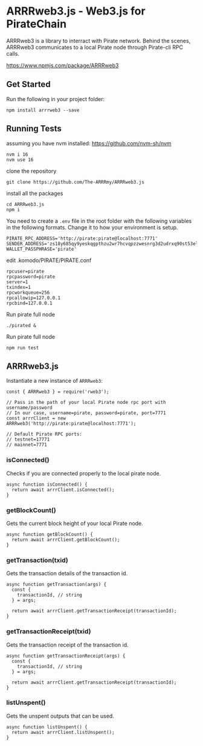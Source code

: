 # ARRRweb3.js - Web3.js for PirateChain

ARRRweb3 is a library to interract with Pirate network. Behind the scenes, ARRRweb3 communicates to a local Pirate node through Pirate-cli RPC calls.

https://www.npmjs.com/package/ARRRweb3

## Get Started
Run the following in your project folder:

	npm install arrrweb3 --save

## Running Tests

assuming you have nvm installed: https://github.com/nvm-sh/nvm
```
nvm i 16
nvm use 16
```

clone the repository
```
git clone https://github.com/The-ARRRmy/ARRRweb3.js
``` 

install all the packages
```
cd ARRRweb3.js
npm i
``` 

You need to create a `.env` file in the root folder with the following variables in the following formats. Change it to how your environment is setup.
```
PIRATE_RPC_ADDRESS='http://pirate:pirate@localhost:7771'
SENDER_ADDRESS='zs18y685qy9yeskqgpthzu2wr7hcvqpzzwesnrg3d2udrxq90st53elg07qmx4j5hnnv6mjwaap7yy'
WALLET_PASSPHRASE='pirate'
``` 

edit .komodo/PIRATE/PIRATE.conf 
```
rpcuser=pirate
rpcpassword=pirate
server=1
txindex=1
rpcworkqueue=256
rpcallowip=127.0.0.1
rpcbind=127.0.0.1
```

Run pirate full node
```
./pirated &
```

Run pirate full node
```
npm run test
``` 

## ARRRweb3.js
Instantiate a new instance of `ARRRweb3`: 
```
const { ARRRweb3 } = require('rweb3');

// Pass in the path of your local Pirate node rpc port with username/password
// In our case, username=pirate, password=pirate, port=7771
const arrrClient = new ARRRweb3('http://pirate:pirate@localhost:7771');

// Default Pirate RPC ports:
// testnet=17771
// mainnet=7771
```

### isConnected()
Checks if you are connected properly to the local pirate node.
```
async function isConnected() {
  return await arrrClient.isConnected();
}
```

### getBlockCount()
Gets the current block height of your local Pirate node.
```
async function getBlockCount() {
  return await arrrClient.getBlockCount();
}
```

### getTransaction(txid)
Gets the transaction details of the transaction id.
```
async function getTransaction(args) {
  const {
    transactionId, // string
  } = args;

  return await arrrClient.getTransactionReceipt(transactionId);
}
```

### getTransactionReceipt(txid)
Gets the transaction receipt of the transaction id.
```
async function getTransactionReceipt(args) {
  const {
    transactionId, // string
  } = args;

  return await arrrClient.getTransactionReceipt(transactionId);
}
```

### listUnspent()
Gets the unspent outputs that can be used.
```
async function listUnspent() {
  return await arrrClient.listUnspent();
}
```
